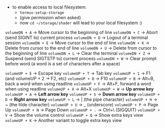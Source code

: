 * to enable access to local filesystem:
     - `termux-setup-storage`
     - (give permission when asked)
     - now `cd ~/storage/shader` will lead to your local filesystem :)

`volumeDN + A` → Move cursor to the beginning of line
`volumeDN + C` → Abort (send SIGINT to) current process
`volumeDN + D` → Logout of a terminal session
`volumeDN + E` → Move cursor to the end of line
`volumeDN + K` → Delete from cursor to the end of line
`volumeDN + U` → Delete from cursor to the beginning of line
`volumeDN + L` → Clear the terminal
`volumeDN + Z` → Suspend (send SIGTSTP to) current process
`volumeDN + W` → Clear prompt before word (a word is a set of characters after a space)

`volumeUP + E` → Escape key
`volumeUP + T` → Tab key
`volumeUP + 1` → F1 (and volumeUP + 2 → F2, etc)
`volumeUP + 0` → F10
`volumeUP + B` → Alt+B, back a word when using readline
`volumeUP + F` → Alt+F, forward a word when using readline
`volumeUP + X` → Alt+X
`volumeUP + W` → **Up arrow key**
`volumeUP + A` → **Left arrow key**
`volumeUP + S` → **Down arrow key**
`volumeUP + D` → **Right arrow key**
`volumeUP + L` → | (the pipe character)
`volumeUP + H` → ~ (the tilde character)
`volumeUP + U` → _ (underscore)
`volumeUP + P` → Page Up
`volumeUP + N` → Page Down
`volumeUP + .` → Ctrl+\ (SIGQUIT)
`volumeUP + V` → Show the volume control
`volumeUP + Q` → Show extra keys view
`volumeUP + K` → Another variant to toggle extra keys view